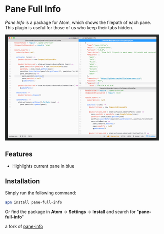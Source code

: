 # Pane Full Info

_Pane Info_ is a package for Atom, which shows the filepath of each pane. This plugin is useful for those of us who keep their tabs hidden.

![Pane Info Screenshot](https://github.com/dwillie/atom-pane-info/raw/master/screenshot.png)

## Features <a id="features"></a>

  * Highlights current pane in blue

## Installation <a id="installation"></a>

Simply run the following command:
```sh
apm install pane-full-info
```

Or find the package in **Atom** &rarr; **Settings** &rarr; **Install** and search for "**pane-full-info**"

a fork of [pane-info](https://github.com/sberan/atom-pane-info)
